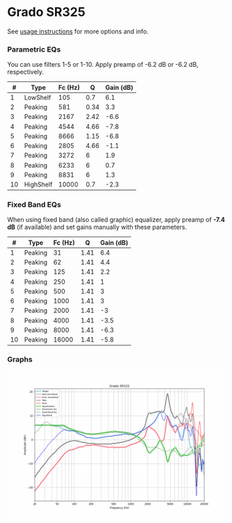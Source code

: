 # Grado SR325
See [usage instructions](https://github.com/jaakkopasanen/AutoEq#usage) for more options and info.

### Parametric EQs
You can use filters 1-5 or 1-10. Apply preamp of -6.2 dB or -6.2 dB, respectively.

|   # | Type      |   Fc (Hz) |    Q |   Gain (dB) |
|-----|-----------|-----------|------|-------------|
|   1 | LowShelf  |       105 | 0.7  |         6.1 |
|   2 | Peaking   |       581 | 0.34 |         3.3 |
|   3 | Peaking   |      2167 | 2.42 |        -6.6 |
|   4 | Peaking   |      4544 | 4.66 |        -7.8 |
|   5 | Peaking   |      8666 | 1.15 |        -6.8 |
|   6 | Peaking   |      2805 | 4.66 |        -1.1 |
|   7 | Peaking   |      3272 | 6    |         1.9 |
|   8 | Peaking   |      6233 | 6    |         0.7 |
|   9 | Peaking   |      8831 | 6    |         1.3 |
|  10 | HighShelf |     10000 | 0.7  |        -2.3 |

### Fixed Band EQs
When using fixed band (also called graphic) equalizer, apply preamp of **-7.4 dB** (if available) and set gains manually with these parameters.

|   # | Type    |   Fc (Hz) |    Q |   Gain (dB) |
|-----|---------|-----------|------|-------------|
|   1 | Peaking |        31 | 1.41 |         6.4 |
|   2 | Peaking |        62 | 1.41 |         4.4 |
|   3 | Peaking |       125 | 1.41 |         2.2 |
|   4 | Peaking |       250 | 1.41 |         1   |
|   5 | Peaking |       500 | 1.41 |         3   |
|   6 | Peaking |      1000 | 1.41 |         3   |
|   7 | Peaking |      2000 | 1.41 |        -3   |
|   8 | Peaking |      4000 | 1.41 |        -3.5 |
|   9 | Peaking |      8000 | 1.41 |        -6.3 |
|  10 | Peaking |     16000 | 1.41 |        -5.8 |

### Graphs
![](./Grado%20SR325.png)
